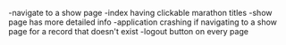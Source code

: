 -navigate to a show page
    -index having clickable marathon titles
    -show page has more detailed info
-application crashing if navigating to a show page for a record that doesn't exist
-logout button on every page